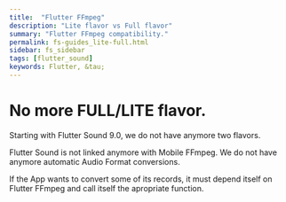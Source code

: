 ```yaml
---
title:  "Flutter FFmpeg"
description: "Lite flavor vs Full flavor"
summary: "Flutter FFmpeg compatibility."
permalink: fs-guides_lite-full.html
sidebar: fs_sidebar
tags: [flutter_sound]
keywords: Flutter, &tau;
---
```

# No more FULL/LITE flavor.

Starting with Flutter Sound 9.0, we do not have anymore two flavors.

Flutter Sound is not linked anymore with Mobile FFmpeg.
We do not have anymore automatic Audio Format conversions.

If the App wants to convert some of its records,
it must depend itself on Flutter FFmpeg and call itself the apropriate function.

